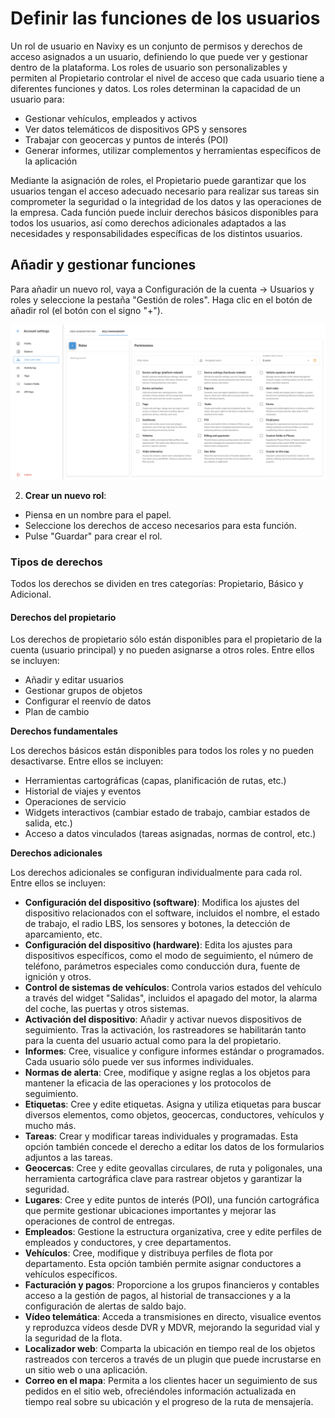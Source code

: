 # Definir las funciones de los usuarios

Un rol de usuario en Navixy es un conjunto de permisos y derechos de acceso asignados a un usuario, definiendo lo que puede ver y gestionar dentro de la plataforma. Los roles de usuario son personalizables y permiten al Propietario controlar el nivel de acceso que cada usuario tiene a diferentes funciones y datos. Los roles determinan la capacidad de un usuario para:

- Gestionar vehículos, empleados y activos
- Ver datos telemáticos de dispositivos GPS y sensores
- Trabajar con geocercas y puntos de interés (POI)
- Generar informes, utilizar complementos y herramientas específicos de la aplicación

Mediante la asignación de roles, el Propietario puede garantizar que los usuarios tengan el acceso adecuado necesario para realizar sus tareas sin comprometer la seguridad o la integridad de los datos y las operaciones de la empresa. Cada función puede incluir derechos básicos disponibles para todos los usuarios, así como derechos adicionales adaptados a las necesidades y responsabilidades específicas de los distintos usuarios.

## Añadir y gestionar funciones

Para añadir un nuevo rol, vaya a Configuración de la cuenta → Usuarios y roles y seleccione la pestaña "Gestión de roles". Haga clic en el botón de añadir rol (el botón con el signo "+").

![image-20240718-043236.png](attachments/image-20240718-043236.png)

2. **Crear un nuevo rol**:

- Piensa en un nombre para el papel.
- Seleccione los derechos de acceso necesarios para esta función.
- Pulse "Guardar" para crear el rol.

### Tipos de derechos

Todos los derechos se dividen en tres categorías: Propietario, Básico y Adicional.

#### Derechos del propietario

Los derechos de propietario sólo están disponibles para el propietario de la cuenta (usuario principal) y no pueden asignarse a otros roles. Entre ellos se incluyen:

- Añadir y editar usuarios
- Gestionar grupos de objetos
- Configurar el reenvío de datos
- Plan de cambio

**Derechos fundamentales**

Los derechos básicos están disponibles para todos los roles y no pueden desactivarse. Entre ellos se incluyen:

- Herramientas cartográficas (capas, planificación de rutas, etc.)
- Historial de viajes y eventos
- Operaciones de servicio
- Widgets interactivos (cambiar estado de trabajo, cambiar estados de salida, etc.)
- Acceso a datos vinculados (tareas asignadas, normas de control, etc.)

**Derechos adicionales**

Los derechos adicionales se configuran individualmente para cada rol. Entre ellos se incluyen:

- **Configuración del dispositivo (software)**: Modifica los ajustes del dispositivo relacionados con el software, incluidos el nombre, el estado de trabajo, el radio LBS, los sensores y botones, la detección de aparcamiento, etc.
- **Configuración del dispositivo (hardware)**: Edita los ajustes para dispositivos específicos, como el modo de seguimiento, el número de teléfono, parámetros especiales como conducción dura, fuente de ignición y otros.
- **Control de sistemas de vehículos**: Controla varios estados del vehículo a través del widget "Salidas", incluidos el apagado del motor, la alarma del coche, las puertas y otros sistemas.
- **Activación del dispositivo**: Añadir y activar nuevos dispositivos de seguimiento. Tras la activación, los rastreadores se habilitarán tanto para la cuenta del usuario actual como para la del propietario.
- **Informes**: Cree, visualice y configure informes estándar o programados. Cada usuario sólo puede ver sus informes individuales.
- **Normas de alerta**: Cree, modifique y asigne reglas a los objetos para mantener la eficacia de las operaciones y los protocolos de seguimiento.
- **Etiquetas**: Cree y edite etiquetas. Asigna y utiliza etiquetas para buscar diversos elementos, como objetos, geocercas, conductores, vehículos y mucho más.
- **Tareas**: Crear y modificar tareas individuales y programadas. Esta opción también concede el derecho a editar los datos de los formularios adjuntos a las tareas.
- **Geocercas**: Cree y edite geovallas circulares, de ruta y poligonales, una herramienta cartográfica clave para rastrear objetos y garantizar la seguridad.
- **Lugares**: Cree y edite puntos de interés (POI), una función cartográfica que permite gestionar ubicaciones importantes y mejorar las operaciones de control de entregas.
- **Empleados**: Gestione la estructura organizativa, cree y edite perfiles de empleados y conductores, y cree departamentos.
- **Vehículos**: Cree, modifique y distribuya perfiles de flota por departamento. Esta opción también permite asignar conductores a vehículos específicos.
- **Facturación y pagos**: Proporcione a los grupos financieros y contables acceso a la gestión de pagos, al historial de transacciones y a la configuración de alertas de saldo bajo.
- **Vídeo telemática**: Acceda a transmisiones en directo, visualice eventos y reproduzca vídeos desde DVR y MDVR, mejorando la seguridad vial y la seguridad de la flota.
- **Localizador web**: Comparta la ubicación en tiempo real de los objetos rastreados con terceros a través de un plugin que puede incrustarse en un sitio web o una aplicación.
- **Correo en el mapa**: Permita a los clientes hacer un seguimiento de sus pedidos en el sitio web, ofreciéndoles información actualizada en tiempo real sobre su ubicación y el progreso de la ruta de mensajería.